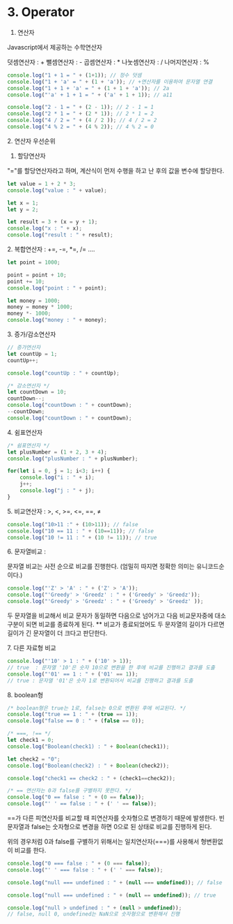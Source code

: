 # 3. Operator



1. 연산자

Javascript에서 제공하는 수학연산자

덧셈연산자 : + 뺄셈연산자 : - 곱셈연산자 : \* 나눗셈연산자 : / 나머지연산자 : %

```jsx
console.log("1 + 1 = " + (1+1)); // 정수 덧셈
console.log("1 + 'a' = " + (1 + 'a')); // +연산자를 이용하여 문자열 연결
console.log("1 + 1 + 'a' = " + (1 + 1 + 'a')); // 2a
console.log("'a' + 1 + 1 = " + ('a' + 1 + 1)); // a11

console.log("2 - 1 = " + (2 - 1)); // 2 - 1 = 1
console.log("2 * 1 = " + (2 * 1)); // 2 * 1 = 2
console.log("4 / 2 = " + (4 / 2 )); // 4 / 2 = 2
console.log("4 % 2 = " + (4 % 2)); // 4 % 2 = 0
```

2\. 연산자 우선순위

1. 할당연산자

"="를 할당연산자라고 하며, 계산식이 먼저 수행을 하고 난 후의 값을 변수에 할당한다.

```jsx
let value = 1 + 2 * 3;
console.log("value : " + value);

let x = 1;
let y = 2;

let result = 3 + (x = y + 1);
console.log("x : " + x);
console.log("result : " + result);
```

2\. 복합연산자 : +=, -=, \*=, /= ....

```jsx
let point = 1000;

point = point + 10;
point += 10;
console.log("point : " + point);

let money = 1000;
money = money * 1000;
money *- 1000;
console.log("money : " + money);
```

3\. 증가/감소연산자

```jsx
// 증가연산자 
let countUp = 1;
countUp++;

console.log("countUp : " + countUp);

/* 감소연산자 */
let countDown = 10;
countDown--;
console.log("countDown : " + countDown);
--countDown;
console.log("countDown : " + countDown);
```

4\. 쉼표연산자

```jsx
/* 쉼표연산자 */
let plusNumber = (1 + 2, 3 + 4);
console.log("plusNumber : " + plusNumber);

for(let i = 0, j = 1; i<3; i++) {
    console.log("i : " + i);
    j++;
    console.log("j : " + j);
}
```

5\. 비교연산자 : >, <, >=, <=, ==, ≠

```jsx
console.log("10>11 :" + (10>11)); // false
console.log("10 == 11 : " + (10==11)); // false
console.log("10 != 11 : " + (10 != 11)); // true
```

6\. 문자열비교 :

문자열 비교는 사전 순으로 비교를 진행한다. (엄밀히 따지면 정확한 의미는 유니코드순이다.)

```jsx
console.log("'Z' > 'A' : " + ('Z' > 'A'));
console.log("'Greedy' > 'Greedz' : " + ('Greedy' > 'Greedz'));
console.log("'Greedy' > 'Greedz' : " + ('Greedy' > 'Greedz' ));
```

두 문자열을 비교해서 비교 문자가 동일하면 다음으로 넘어가고 다음 비교문자중에 대소구분이 되면 비교를 종료하게 된다. \*\* 비교가 종료되었어도 두 문자열의 길이가 다르면 길이가 긴 문자열이 더 크다고 판단한다.

7\. 다른 자료형 비교

```jsx
console.log("'10' > 1 : " + ('10' > 1)); 
// true  : 문자열 '10'은 숫자 10으로 변환을 한 후에 비교를 진행하고 결과를 도출
console.log("'01' == 1 : " + ('01' == 1)); 
// true : 문자열 '01'은 숫자 1로 변환되어서 비교를 진행하고 결과를 도출
```

8\. boolean형

```jsx
/* boolean형은 true는 1로, false는 0으로 변환된 후에 비교된다. */
console.log("true == 1 : " + (true == 1));
console.log("false == 0 : " + (false == 0));
```

```jsx
/* ===, !== */
let check1 = 0;
console.log("Boolean(check1) : " + Boolean(check1));

let check2 = "0";
console.log("Boolean(check2) : " + Boolean(check2));

console.log("check1 == check2 : " + (check1==check2));

/* == 연산자는 0과 false를 구별하지 못한다. */
console.log("0 == false : " + (0 == false));
console.log("' ' == false : " + (' ' == false));
```

\==가 다른 피연산자를 비교할 때 피연산자를 숫자형으로 변경하기 때문에 발생한다. 빈문자열과 false는 숫자형으로 변경을 하면 0으로 된 상태로 비교를 진행하게 된다.

위의 경우처럼 0과 false를 구별하기 위해서는 일치연산자(===)를 사용해서 형변환없이 비교를 한다.

```jsx
console.log("0 === false : " + (0 === false));
console.log("' ' === false : " + (' ' === false));

console.log("null === undefined : " + (null === undefined)); // false

console.log("null === undefined : " + (null == undefined)); // true

console.log("null > undefined : " + (null > undefined)); 
// false, null 0, undefined는 NaN으로 숫자형으로 변환해서 진행
```
